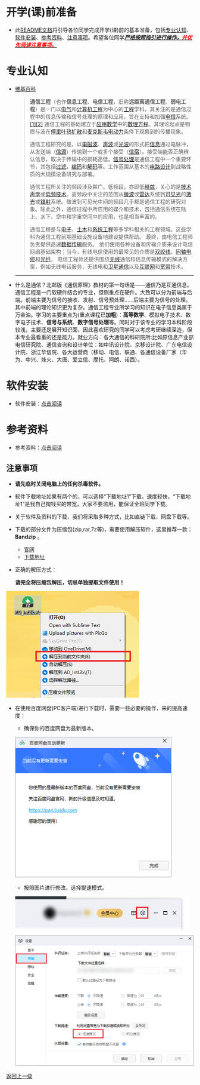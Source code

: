 # 开学(课)前准备

- 此[README文档](README.md)将引导各位同学完成开学(课)前的基本准备，包括[专业认知](#专业认知)、[软件安装](#软件安装)、[参考资料](#参考资料)、[注意事项](#注意事项)。希望各位同学<u>***严格按照指引进行操作，<font color=red>并优先阅读注意事项。</font>***</u>

# 专业认知

- [维基百科](https://zh.wikipedia.org/wiki/通信工程)

  > **通信工程**（也作**信息工程**、**电信工程**，旧称**远距离通信工程**、**弱电工程**）是一门以[电气](https://zh.wikipedia.org/wiki/電機工程學)和[计算机工程](https://zh.wikipedia.org/wiki/計算機工程)为中心的[工程](https://zh.wikipedia.org/wiki/工程学)学科，其关注的是通信过程中的信息传输和信号处理的原理和应用，旨在支持和加强[电信](https://zh.wikipedia.org/wiki/电信)系统。[[1]](https://zh.wikipedia.org/wiki/通信工程#cite_note-1)[[2]](https://zh.wikipedia.org/wiki/通信工程#cite_note-2) 通信工程的基础建立于[应用数学](https://zh.wikipedia.org/wiki/应用数学)中的[数理方程](https://zh.wikipedia.org/w/index.php?title=数理方程&action=edit&redlink=1)。其理论起点是物质与波在[傅里叶](https://zh.wikipedia.org/wiki/傅里叶变换)[热扩散](https://zh.wikipedia.org/w/index.php?title=热扩散&action=edit&redlink=1)和[麦克斯韦电动力](https://zh.wikipedia.org/wiki/麦克斯韦方程组)条件下观察到的传播现象。
  >
  > 通信工程研究的是，以[电磁波](https://zh.wikipedia.org/wiki/电磁学)、[声波](https://zh.wikipedia.org/wiki/声波)或[光波](https://zh.wikipedia.org/wiki/光波)的形式把[信息](https://zh.wikipedia.org/wiki/信息)通过电脉冲，从发送端（[信源](https://zh.wikipedia.org/wiki/信源)）传输到一个或多个接受（[信宿](https://zh.wikipedia.org/w/index.php?title=信宿&action=edit&redlink=1)）。接受端能否正确辨认信息，取决于传输中的损耗高低。[信号处理](https://zh.wikipedia.org/wiki/信号处理)是通信工程中一个重要环节，其包括[过滤](https://zh.wikipedia.org/wiki/过滤)，[编码](https://zh.wikipedia.org/wiki/编码)和[解码](https://zh.wikipedia.org/wiki/解碼)等。工作范围从基本的[电路设计](https://zh.wikipedia.org/wiki/电路设计)到战略性质的大规模设备研究与部署。
  >
  > 通信工程所关注的频段涉及甚广。低频段，亦即低[赫兹](https://zh.wikipedia.org/wiki/赫兹)，关心的是[技术声学](https://zh.wikipedia.org/w/index.php?title=技术声学&action=edit&redlink=1)或[低频技术](https://zh.wikipedia.org/w/index.php?title=低频技术&action=edit&redlink=1)。高频段中关注的范围从[微波](https://zh.wikipedia.org/wiki/微波)或[雷达](https://zh.wikipedia.org/wiki/雷达)系统到[可见光](https://zh.wikipedia.org/wiki/可见光)的[激光](https://zh.wikipedia.org/wiki/激光)或[镭射](https://zh.wikipedia.org/wiki/镭射)系统。微波到可见光中间的频段几乎都是通信工程的研究对象。除此之外，通信过程中所应用的媒介和技术，包括通信系统在陆上、水下、空中和宇宙空间中的应用，也是相当丰富的。
  >
  > 通信工程是与[电子](https://zh.wikipedia.org/wiki/电子工程)，[土木](https://zh.wikipedia.org/wiki/土木工程)和[系统工程](https://zh.wikipedia.org/wiki/系统工程)等多学科相关的工程领域。这些学科为通信工程前期基础设施设备地建设提供帮助。 最终，由电信工程师负责提供高速[数据传输](https://zh.wikipedia.org/wiki/数据传输)服务。 他们使用各种设备和传输介质来设计电信网络基础架构；当今，有线电信使用的最常见的介质是[双绞线](https://zh.wikipedia.org/wiki/双绞线)、[同轴电缆](https://zh.wikipedia.org/wiki/同轴电缆)和[光纤](https://zh.wikipedia.org/wiki/光導纖維)。 电信工程师还提供围绕[无线](https://zh.wikipedia.org/wiki/無線通訊)通信和信息传输模式的解决方案，例如无线电话服务，无线电和[卫星通信](https://zh.wikipedia.org/wiki/通訊衛星)以及[互联网](https://zh.wikipedia.org/wiki/互联网)和[宽带](https://zh.wikipedia.org/wiki/寬頻)技术。

  -----
  
- 什么是通信？北邮版《通信原理》教材的第一句话是——通信乃是互通信息。通信工程是一门软硬件结合的专业，但侧重点在硬件。大致可以分为前端与后端。前端主要为信号的接收、发射、信号预处理……后端主要为信号的处理。其中前端的理论知识更为复杂。通信工程专业所学习的知识在电子信息类属于万金油。学习的主要重点为(重点课程已**加粗**)：**高等数学**、模拟电子技术、数字电子技术、**信号与系统**、**数字信号处理**等。同时对于该专业的学习本科阶段较浅，主要还是展开知识面，因此喜欢研究的同学可以考虑考研继续深造，但本专业最看重的还是能力。就业方向：各大通信的科研院所:比如原信息产业部电信研究院、通信咨询和设计单位：如中讯设计院、京移设计院、广东电信设计院、浙江华信院、各大运营商（移动、电信、联通、各通信设备厂家（华为、中兴、烽火、大唐、爱立信、摩托、阿朗、诺西）。

# 软件安装

- 软件安装：[点击阅读](01_软件)

# 参考资料

- 参考资料：[点击阅读](02_资料)

## 注意事项

- **请先临时关闭电脑上的任何杀毒软件。**

- 软件下载地址如果有两个的，可以选择“下载地址1”下载，速度较快，“下载地址1”是我自己掏钱买的带宽，大家不要滥用，能保证全班同学下载。

- 关于软件及资料的下载，我们将采取多种方式，比如直链下载、网盘下载等。

- 下载的部分文件为压缩包(zip,rar,7z等)，需要使用解压软件，这里推荐一款：**Bandzip** 。  
    - [官网](https://www.bandisoft.com/bandizip/)  
    - [下载地址](https://dl.bandisoft.com/bandizip.online/BANDIZIP-SETUP-ONLINE.EXE)

- 正确的解压方式：

    **请完全将压缩包解压，切忌单独提取文件使用！**

![](../02_PCB_Design-Lesson1/data/img/2020-10-19_20-45.png)


- 在使用百度网盘(PC客户端)进行下载时，需要一些必要的操作，来的提高速度：

    - 确保你的百度网盘为最新版本。

	![](data/img/README_01.png)

    - 按照图片进行修改。选择提速模式。

	![](data/img/README_02.png)

	![](data/img/README_03.png)


[返回上一级](../README.md)
